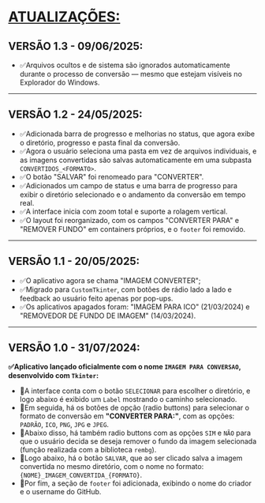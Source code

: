 # [ATUALIZAÇÕES:](./UPDATES.md#vers%C3%A3o-10---31072024)

## VERSÃO 1.3 - 09/06/2025:
* ✅Arquivos ocultos e de sistema são ignorados automaticamente durante o processo de conversão — mesmo que estejam visíveis no Explorador do Windows.
---

## VERSÃO 1.2 - 24/05/2025:
* ✅Adicionada barra de progresso e melhorias no status, que agora exibe o diretório, progresso e pasta final da conversão.
* ✅Agora o usuário seleciona uma pasta em vez de arquivos individuais, e as imagens convertidas são salvas automaticamente em uma subpasta `CONVERTIDOS_<FORMATO>`.
* ✅O botão "SALVAR" foi renomeado para "CONVERTER".
* ✅Adicionados um campo de status e uma barra de progresso para exibir o diretório selecionado e o andamento da conversão em tempo real.
* ✅A interface inicia com zoom total e suporte a rolagem vertical.
* ✅O layout foi reorganizado, com os campos "CONVERTER PARA" e "REMOVER FUNDO" em containers próprios, e o `footer` foi removido.
---

## VERSÃO 1.1 - 20/05/2025:
* ✅O aplicativo agora se chama "IMAGEM CONVERTER";
* ✅Migrado para `CustomTkinter`, com botões de rádio lado a lado e feedback ao usuário feito apenas por pop-ups.
* ✅Os aplicativos apagados foram: "IMAGEM PARA ICO" (21/03/2024) e "REMOVEDOR DE FUNDO DE IMAGEM" (14/03/2024).
---

## VERSÃO 1.0 - 31/07/2024:
**✅Aplicativo lançado oficialmente com o nome `IMAGEM PARA CONVERSAO`, desenvolvido com `Tkinter`:**
- 🔹A interface conta com o botão `SELECIONAR` para escolher o diretório, e logo abaixo é exibido um `Label` mostrando o caminho selecionado.  
- 🔹Em seguida, há os botões de opção (radio buttons) para selecionar o formato de conversão em **"CONVERTER PARA:"**, com as opções: `PADRÃO`, `ICO`, `PNG`, `JPG` e `JPEG`.  
- 🔹Abaixo disso, há também radio buttons com as opções `SIM` e `NÃO` para que o usuário decida se deseja remover o fundo da imagem selecionada (função realizada com a biblioteca `rembg`).  
- 🔹Logo abaixo, há o botão `SALVAR`, que ao ser clicado salva a imagem convertida no mesmo diretório, com o nome no formato: `{NOME}_IMAGEM_CONVERTIDA_{FORMATO}`.
- 🔹Por fim, a seção de `footer` foi adicionada, exibindo o nome do criador e o username do GitHub.


